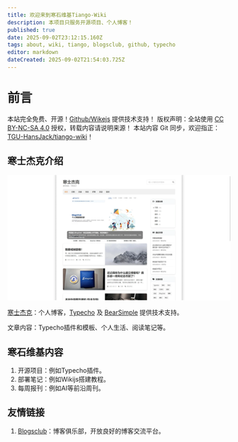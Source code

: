 ```yaml
---
title: 欢迎来到寒石维基Tiango-Wiki
description: 本项目只服务开源项目、个人博客！
published: true
date: 2025-09-02T23:12:15.160Z
tags: about, wiki, tiango, blogsclub, github, typecho
editor: markdown
dateCreated: 2025-09-02T21:54:03.725Z
---
```


# 前言
本站完全免费、开源！[Github/Wikejs](https://github.com/Requarks/wiki) 提供技术支持！
版权声明：全站使用 [CC BY-NC-SA 4.0](https://creativecommons.org/licenses/by-nc-sa/4.0/) 授权，转载内容请说明来源！
本站内容 Git 同步，欢迎指正：[TGU-HansJack/tiango-wiki](https://github.com/TGU-HansJack/tiango-wiki)！

## 寒士杰克介绍

![snipaste_2025-09-03_07-02-28.webp](/寒士杰克/snipaste_2025-09-03_07-02-28.webp)

[寒士杰克](https://www.hansjack.com/)：个人博客，[Typecho](https://typecho.org/) 及 [BearSimple](https://github.com/whitebearcode/typecho-bearsimple) 提供技术支持。 

文章内容：Typecho插件和模板、个人生活、阅读笔记等。

## 寒石维基内容

1. 开源项目：例如Typecho插件。
2. 部署笔记：例如Wikijs搭建教程。
3. 每周报刊：例如AI等前沿周刊。


## 友情链接

1. [Blogsclub](https://blogsclub.org)：博客俱乐部，开放良好的博客交流平台。